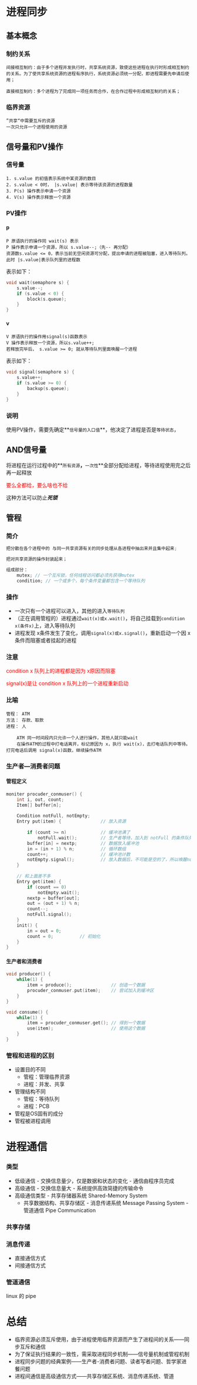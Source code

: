 # 进程同步

## 基本概念

### 制约关系

```
间接相互制约：由于多个进程并发执行时，共享系统资源，致使这些进程在执行时形成相互制约的关系。为了使共享系统资源的进程有序执行，系统资源必须统一分配，即进程需要先申请后使用；

直接相互制约：多个进程为了完成同一项任务而合作，在合作过程中形成相互制约的关系；
```

### 临界资源

```
”共享“中需要互斥的资源
一次只允许一个进程使用的资源
```



## 信号量和PV操作

### 信号量

```
1. s.value 的初值表示系统中某资源的数目
2. s.value < 0时， |s.value| 表示等待该资源的进程数量
3. P(s) 操作表示申请一个资源
4. V(s) 操作表示释放一个资源
```



### PV操作

#### p

```
P 原语执行的操作同 wait(s) 表示
P 操作表示申请一个资源，所以 s.value--;（先-- 再分配）
资源数s.value <= 0，表示当前无空闲资源可分配，提出申请的进程被阻塞，进入等待队列。
此时 |s.value|表示队列里的进程数
```

表示如下：

```c
void wait(semaphore s) {
    s.value--;
    if (s.value < 0) {
        block(s.queue);
    }
}
```

#### v

```
V 原语执行的操作用signal(s)函数表示
V 操作表示释放一个资源，所以s.value++;
若释放完毕后， s.value >= 0; 就从等待队列里面唤醒一个进程
```

表示如下：

```c
void signal(semaphore s) {
    s.value++;
    if (s.value >= 0) {
        backup(s.queue);
    }
}
```

### 说明

使用PV操作，需要先确定**`信号量的入口值`**，他决定了进程是否是`等待状态`，



## AND信号量

将进程在运行过程中的**`所有资源`**，**`一次性`**全部分配给进程，等待进程使用完之后再一起释放

<font color = 'red'>要么全都给，要么啥也不给</font>

这种方法可以防止***死锁***



## 管程

### 简介

```c
把分散在各个进程中的 与同一共享资源有关的同步处理从各进程中抽出来并且集中起来;

把对共享资源的操作封装起来；

组成部分：
	mutex; // 一个互斥锁，任何线程访问都必须先获得mutex
	condition; // 一个或多个，每个条件变量都包含一个等待队列
```

### 操作

-   一次只有一个进程可以进入，其他的进入`等待队列`
-   （正在调用管程的）进程通过`wait(x)或x.wait()`，将自己挂载到`condition x(条件x)`上，进入等待队列
-   进程发现 x条件发生了变化，调用`signal(x)或x.signal()`，重新启动一个因 x条件而阻塞或者挂起的进程

### 注意

<font color='red'>condition x 队列上的进程都是因为 x原因而阻塞</font>

<font color = 'red'>signal(x)是让 condition x 队列上的一个进程重新启动</font>

### 比喻

```
管程： ATM
方法： 存款、取款
进程： 人

	ATM 同一时间段内只允许一个人进行操作，其他人就只能wait
	在操作ATM的过程中打电话离开，标记原因为 x，执行 wait(x)，去打电话队列中等待。打完电话后调用 signal(x)函数，继续操作ATM
```

### 生产者—消费者问题

#### 管程定义

```cpp
moniter procuder_conmuser() {
    int i, out, count;
    Item[] buffer[n];
    
    Condition notFull, notEmpty;	
    Entry put(item) {				// 放入资源
        
        if (count >= n)				// 缓冲池满了
            notFull.wait();			// 生产者等待，加入到 notFull 的条件队列中
        buffer[in] = nextp;			// 数据放入缓冲池
        in = (in + 1) % n;			// 循环数组
        count++;					// 缓冲池计数
        notEmpty.signal();			// 放入数据后，不可能是空的了，所以唤醒notEmpty条件队列中的进程
    }
    
    // 和上面差不多
    Entry get(item) {
        if (count == 0)
            notEmpty.wait();
        nextp = buffer[out];
        out = (out + 1) % n;
        count--;
        notFull.signal();
    }
    init() {
        in = out = 0;
        count = 0;			// 初始化
    }
}
```

#### 生产者和消费者

```cpp
void producer() {
    while(1) {
        item = produce();				// 创造一个数据
        procuder_conmuser.put(item);	// 尝试加入到缓冲区
    }
}

void consume() {
    while(1) {
        item = procuder_conmuser.get();	// 得到一个数据
        use(item);						// 使用这个数据
    }
}
```

### 管程和进程的区别

-   设置目的不同
    -   管程：管理临界资源
    -   进程：并发、共享
-   管理结构不同
    -   管程：等待队列
    -   进程：PCB
-   管程是OS固有的成分
-   管程被进程调用



# 进程通信

### 类型

-    低级通信
    -   交换信息量少，仅是数据和状态的变化
    -   通信由程序员完成
-    高级通信
    -   交换信息量大
    -   系统提供高效简捷的传输命令
-    高级通信类型
    -   共享存储器系统 Shared-Memory System
        -   共享数据结构、共享存储区
    -   消息传递系统 Message Passing System
    -   管道通信 Pipe Communication

### 共享存储

### 消息传递

-   直接通信方式
-   间接通信方式

### 管道通信

linux 的 pipe



# 总结

-   临界资源必须互斥使用，由于进程使用临界资源而产生了进程间的关系——同步互斥和通信
-   为了保证执行结果的一致性，需采取进程同步机制——信号量机制或管程机制
-   进程同步问题的经典案例——生产者-消费者问题、读者写者问题、哲学家进餐问题
-   进程间通信是高级通信方式——共享存储区系统、消息传递系统、管道